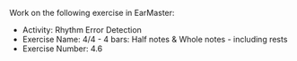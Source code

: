 Work on the following exercise in EarMaster:
- Activity: Rhythm Error Detection
- Exercise Name: 4/4 - 4 bars: Half notes & Whole notes - including rests
- Exercise Number: 4.6
